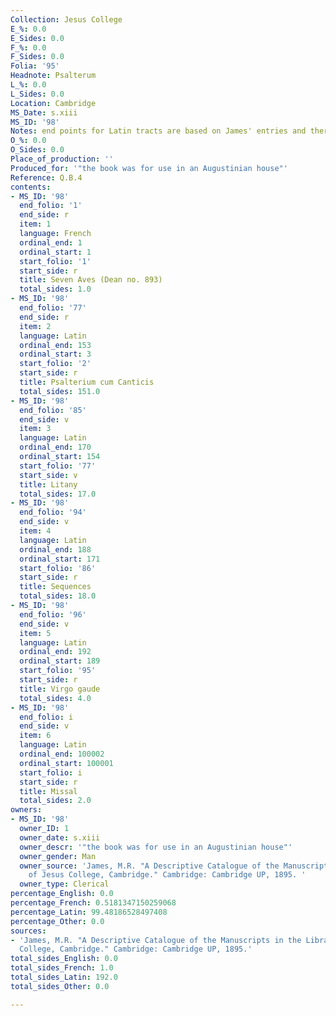 ```yaml
---
Collection: Jesus College
E_%: 0.0
E_Sides: 0.0
F_%: 0.0
F_Sides: 0.0
Folia: '95'
Headnote: Psalterum
L_%: 0.0
L_Sides: 0.0
Location: Cambridge
MS_Date: s.xiii
MS_ID: '98'
Notes: end points for Latin tracts are based on James' entries and therefore approximate
O_%: 0.0
O_Sides: 0.0
Place_of_production: ''
Produced_for: '"the book was for use in an Augustinian house"'
Reference: Q.B.4
contents:
- MS_ID: '98'
  end_folio: '1'
  end_side: r
  item: 1
  language: French
  ordinal_end: 1
  ordinal_start: 1
  start_folio: '1'
  start_side: r
  title: Seven Aves (Dean no. 893)
  total_sides: 1.0
- MS_ID: '98'
  end_folio: '77'
  end_side: r
  item: 2
  language: Latin
  ordinal_end: 153
  ordinal_start: 3
  start_folio: '2'
  start_side: r
  title: Psalterium cum Canticis
  total_sides: 151.0
- MS_ID: '98'
  end_folio: '85'
  end_side: v
  item: 3
  language: Latin
  ordinal_end: 170
  ordinal_start: 154
  start_folio: '77'
  start_side: v
  title: Litany
  total_sides: 17.0
- MS_ID: '98'
  end_folio: '94'
  end_side: v
  item: 4
  language: Latin
  ordinal_end: 188
  ordinal_start: 171
  start_folio: '86'
  start_side: r
  title: Sequences
  total_sides: 18.0
- MS_ID: '98'
  end_folio: '96'
  end_side: v
  item: 5
  language: Latin
  ordinal_end: 192
  ordinal_start: 189
  start_folio: '95'
  start_side: r
  title: Virgo gaude
  total_sides: 4.0
- MS_ID: '98'
  end_folio: i
  end_side: v
  item: 6
  language: Latin
  ordinal_end: 100002
  ordinal_start: 100001
  start_folio: i
  start_side: r
  title: Missal
  total_sides: 2.0
owners:
- MS_ID: '98'
  owner_ID: 1
  owner_date: s.xiii
  owner_descr: '"the book was for use in an Augustinian house"'
  owner_gender: Man
  owner_source: 'James, M.R. "A Descriptive Catalogue of the Manuscripts in the Library
    of Jesus College, Cambridge." Cambridge: Cambridge UP, 1895. '
  owner_type: Clerical
percentage_English: 0.0
percentage_French: 0.5181347150259068
percentage_Latin: 99.48186528497408
percentage_Other: 0.0
sources:
- 'James, M.R. "A Descriptive Catalogue of the Manuscripts in the Library of Jesus
  College, Cambridge." Cambridge: Cambridge UP, 1895.'
total_sides_English: 0.0
total_sides_French: 1.0
total_sides_Latin: 192.0
total_sides_Other: 0.0

---
```

